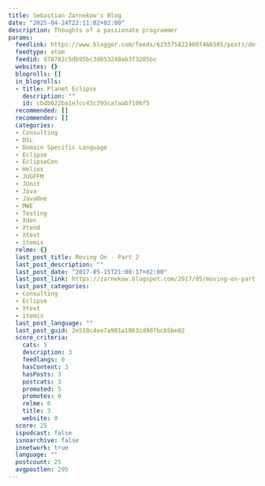 ```yaml
---
title: Sebastian Zarnekow's Blog
date: "2025-04-24T22:11:02+02:00"
description: Thoughts of a passionate programmer
params:
  feedlink: https://www.blogger.com/feeds/6255758224607466565/posts/default/-/Eclipse
  feedtype: atom
  feedid: d78782c5db95bc3d653248ab3f3205bc
  websites: {}
  blogrolls: []
  in_blogrolls:
  - title: Planet Eclipse
    description: ""
    id: cbdb622ba1e7cc43c393ca7aabf106f5
  recommended: []
  recommender: []
  categories:
  - Consulting
  - DSL
  - Domain Specific Language
  - Eclipse
  - EclipseCon
  - Helios
  - JUGFFM
  - JUnit
  - Java
  - JavaOne
  - MWE
  - Testing
  - Xdoc
  - Xtend
  - Xtext
  - itemis
  relme: {}
  last_post_title: Moving On - Part 2
  last_post_description: ""
  last_post_date: "2017-05-15T21:08:17+02:00"
  last_post_link: https://zarnekow.blogspot.com/2017/05/moving-on-part-2.html
  last_post_categories:
  - Consulting
  - Eclipse
  - Xtext
  - itemis
  last_post_language: ""
  last_post_guid: 2e518c4ee7a901a1063cd907bcb5be02
  score_criteria:
    cats: 5
    description: 3
    feedlangs: 0
    hasContent: 3
    hasPosts: 3
    postcats: 3
    promoted: 5
    promotes: 0
    relme: 0
    title: 3
    website: 0
  score: 25
  ispodcast: false
  isnoarchive: false
  innetwork: true
  language: ""
  postcount: 25
  avgpostlen: 295
---
```

